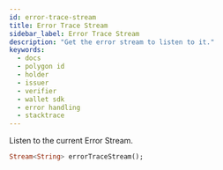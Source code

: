 ```yaml
---
id: error-trace-stream
title: Error Trace Stream
sidebar_label: Error Trace Stream
description: "Get the error stream to listen to it."
keywords:
  - docs
  - polygon id
  - holder
  - issuer
  - verifier
  - wallet sdk
  - error handling
  - stacktrace
---
```


Listen to the current Error Stream.

```dart
Stream<String> errorTraceStream();
```
